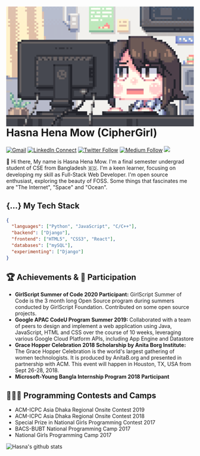 <!--
**CipherGirl/CipherGirl** is a ✨ _special_ ✨ repository because its `README.md` (this file) appears on your GitHub profile.

Here are some ideas to get you started:

- 🔭 I’m currently working on ...
- 🌱 I’m currently learning ...
- 👯 I’m looking to collaborate on ...
- 🤔 I’m looking for help with ...
- 💬 Ask me about ...
- 📫 How to reach me: ...
- 😄 Pronouns: ...
- ⚡ Fun fact: ...
-->


<a target="_blank" href="https://ciphergirl.github.io/"><img width="550" align="right" src="programmer_modified.gif"></a>

# Hasna Hena Mow (CipherGirl)

[![Gmail](https://img.shields.io/badge/%20-Send%20Mail-black?color=14171A&labelColor=ef5350&logo=gmail&logoColor=ffffff)](mailto:hasnahenamow@gmail.com?subject=From%20GitHub&body=Hi,%20there.%20Found%20you%20from%20GitHub.)
[![LinkedIn Connect](https://img.shields.io/badge/%20-Connect-black?color=14171A&labelColor=212121&logo=linkedin&logoColor=ffffff)](https://www.linkedin.com/in/hasna-hena-mow/)
[![Twitter Follow](https://img.shields.io/badge/dynamic/json.svg?color=14171A&labelColor=37474f&logo=twitter&logoColor=4fc3f7&label=&query=%24[0].followers_count&url=https%3A%2F%2Fcdn.syndication.twimg.com%2Fwidgets%2Ffollowbutton%2Finfo.json%3Fscreen_names%3D_CipherGirl_&suffix=%20Followers)](https://twitter.com/_CipherGirl_)
[![Medium Follow](https://img.shields.io/badge/%20-Follow-black?color=14171A&labelColor=050404&logo=medium&logoColor=ffffff)](https://medium.com/@HasnaHenaMow)
![](https://komarev.com/ghpvc/?username=CipherGirl)


👋 Hi there, My name is Hasna Hena Mow. I'm a final semester undergrad student of CSE from Bangladesh 🇧🇩. I'm a keen learner, focusing on developing my skill as Full-Stack Web Developer. I'm open source enthusiast, exploring the beauty of FOSS.
Some things that fascinates me are "The Internet", "Space" and "Ocean". 


## {...} My Tech Stack

```json
{
  "languages": ["Python", "JavaScript", "C/C++"],
  "backend": ["Django"],
  "frontend": ["HTML5", "CSS3", "React"],
  "databases": ["mySQL"],
  "experimenting": ["Django"]
}
```

## :trophy: Achievements & :raising_hand: Participation

<ul>
  <li>
     <b>GirlScript Summer of Code 2020 Participant:</b> GirlScript Summer of Code is the 3 month long Open Source program during summers conducted by GirlScript Foundation. Contributed on some open source projects.
   </li>
  <li>
     <b>Google APAC CodeU Program Summer 2019: </b> Collaborated with a team of peers to design and implement a web application using Java, JavaScript, HTML and CSS over the course of 10 weeks, leveraging various Google Cloud Platform APIs, including App Engine and Datastore
   </li> 
   <li>
     <b>Grace Hopper Celebration 2018 Scholarship by Anita Borg Institute: </b> The Grace Hopper Celebration is the world's largest gathering of women technologists. It is produced by AnitaB.org and presented in partnership with ACM. This event will happen in Houston, TX, USA from Sept 26-28, 2018.
   </li>
   <li>
     <b>Microsoft-Young Bangla Internship Program 2018 Participant</b>
   </li>
</ul>


## 👩🏻‍💻 Programming Contests and Camps

- ACM-ICPC Asia Dhaka Regional Onsite Contest 2019
- ACM-ICPC Asia Dhaka Regional Onsite Contest 2018
- Special Prize in National Girls Programming Contest 2017
- BACS-BUBT National Programming Camp 2017
- National Girls Programming Camp 2017


![Hasna's github stats](https://github-readme-stats.vercel.app/api?username=CipherGirl)
